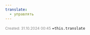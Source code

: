 ```yaml
---
translate:
  - управлять
---
```

<span style="font-size:12px; color:#888888;">Created: 31.10.2024 00:45</span>
 `=this.translate`